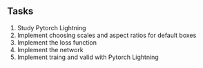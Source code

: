 ## Tasks

1. Study Pytorch Lightning
2. Implement choosing scales and aspect ratios for default boxes
3. Implement the loss function
4. Implement the network
5. Implement traing and valid with Pytorch Lightning
   
